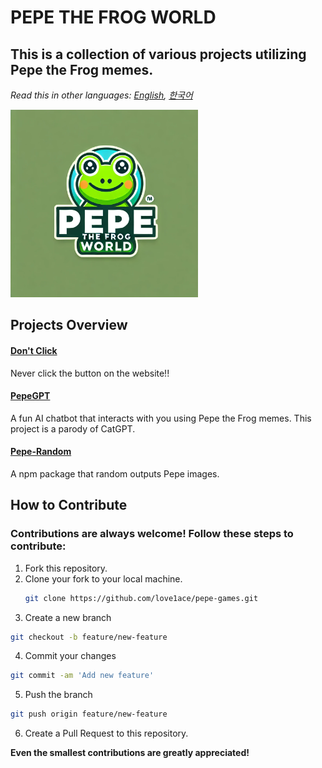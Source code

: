 # PEPE THE FROG WORLD

## This is a collection of various projects utilizing Pepe the Frog memes.

_Read this in other languages: [English](README.md), [한국어](README.ko.md)_

<img src="pepe_img/img_5108/pepe5108.png" alt="Example Image" width="300" />

## Projects Overview

#### [Don't Click](https://github.com/love1ace/pepe-world/projects/dontclick/index.html)
Never click the button on the website!!

#### [PepeGPT](https://love1ace.github.io/pepe-world/projects/pepegpt/index.html)
A fun AI chatbot that interacts with you using Pepe the Frog memes. This project is a parody of CatGPT.

#### [Pepe-Random](https://github.com/love1ace/npm-random-pepes)
A npm package that random outputs Pepe images.

## How to Contribute

### Contributions are always welcome! Follow these steps to contribute:

1. Fork this repository.
2. Clone your fork to your local machine.
   ```bash
   git clone https://github.com/love1ace/pepe-games.git
   ```
3.	Create a new branch
   ```bash
 git checkout -b feature/new-feature
```

4.	Commit your changes
   ```bash
  git commit -am 'Add new feature'
```

5.	Push the branch
   ```bash
 git push origin feature/new-feature
```

6.	Create a Pull Request to this repository.


**Even the smallest contributions are greatly appreciated!**


